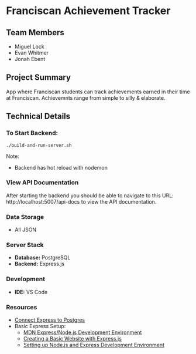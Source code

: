 # Franciscan Achievement Tracker

## Team Members
- Miguel Lock
- Evan Whitmer
- Jonah Ebent

## Project Summary
App where Franciscan students can track achievements earned in their time at Franciscan. Achievemnts range from simple to silly & elaborate.

## Technical Details

### To Start Backend:
```
./build-and-run-server.sh
```
Note:
 - Backend has hot reload with nodemon

### View API Documentation
After starting the backend you should be able to navigate to this URL: http://localhost:5007/api-docs to view the API documentation.

### Data Storage
- All JSON

### Server Stack
- **Database:** PostgreSQL
- **Backend:** Express.js

### Development
- **IDE:** VS Code

### Resources
- [Connect Express to Postgres](https://medium.com/@eslmzadpc13/how-to-connect-a-postgres-database-to-express-a-step-by-step-guide-b2fffeb8aeac)
- Basic Express Setup:
  - [MDN Express/Node.js Development Environment](https://developer.mozilla.org/en-US/docs/Learn_web_development/Extensions/Server-side/Express_Nodejs/development_environment)
  - [Creating a Basic Website with Express.js](https://dev.to/aurelkurtula/creating-a-basic-website-with-expressjs-j92)
  - [Setting up Node.js and Express Development Environment](https://www.geeksforgeeks.org/how-to-set-up-your-node-js-and-express-development-environment/)